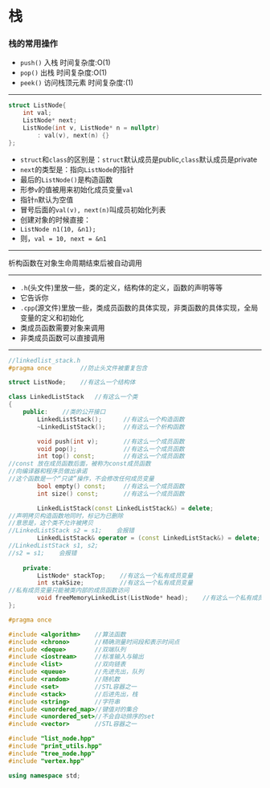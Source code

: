 # 栈
### 栈的常用操作
- `push()`  入栈  时间复杂度:O(1)  
- `pop()`   出栈  时间复杂度:O(1)
- `peek()`  访问栈顶元素  时间复杂度:(1)

---
```cpp
struct ListNode{
    int val;
    ListNode* next;
    ListNode(int v, ListNode* n = nullptr)
        : val(v), next(n) {}
};
```

- `struct`和`class`的区别是：`struct`默认成员是public,`class`默认成员是private
- `next`的类型是：指向`ListNode`的指针
- 最后的`ListNode()`是构造函数
- 形参`v`的值被用来初始化成员变量`val`
- 指针`n`默认为空值
- 冒号后面的`val(v), next(n)`叫成员初始化列表
- 创建对象的时候直接：
- `ListNode n1(10, &n1);`
- 则，`val = 10, next = &n1`

---

析构函数在对象生命周期结束后被自动调用  

---

- `.h`(头文件)里放一些，类的定义，结构体的定义，函数的声明等等
- 它告诉你
- `.cpp`(源文件)里放一些，类成员函数的具体实现，非类函数的具体实现，全局变量的定义和初始化
- 类成员函数需要对象来调用
- 非类成员函数可以直接调用

---

```cpp
//linkedlist_stack.h
#pragma once        //防止头文件被重复包含

struct ListNode;    //有这么一个结构体

class LinkedListStack   //有这么一个类
{
    public:    //类的公开接口
        LinkedListStack();      //有这么一个构造函数
        ~LinkedListStack();     //有这么一个析构函数

        void push(int v);       //有这么一个成员函数
        void pop();             //有这么一个成员函数
        int top() const;        //有这么一个成员函数
//const 放在成员函数后面，被称为const成员函数
//向编译器和程序员做出承诺
//这个函数是一个“只读”操作，不会修改任何成员变量
        bool empty() const;     //有这么一个成员函数
        int size() const;       //有这么一个成员函数

        LinkedListStack(const LinkedListStack&) = delete;
//声明拷贝构造函数地同时，标记为已删除
//意思是，这个类不允许被拷贝
//LinkedListStack s2 = s1;    会报错
        LinkedListStack& operator = (const LinkedListStack&) = delete;
//LinkedListStack s1, s2;
//s2 = s1;    会报错
    
    private:
        ListNode* stackTop;    //有这么一个私有成员变量
        int stakSize;          //有这么一个私有成员变量
//私有成员变量只能被类内部的成员函数访问
        void freeMemoryLinkedList(ListNode* head);    //有这么一个私有成员函数
};
``` 
```cpp
#pragma once

#include <algorithm>	//算法函数
#include <chrono>		//精确测量时间段和表示时间点
#include <deque>		//双端队列
#include <iostream>		//标准输入与输出
#include <list>			//双向链表
#include <queue>		//先进先出，队列
#include <random>		//随机数
#include <set>			//STL容器之一
#include <stack>		//后进先出，栈
#include <string>		//字符串
#include <unordered_map>//键值对的集合
#include <unordered_set>//不会自动排序的set
#include <vector>		//STL容器之一

#include "list_node.hpp"
#include "print_utils.hpp"
#include "tree_node.hpp"
#include "vertex.hpp"

using namespace std;

```


